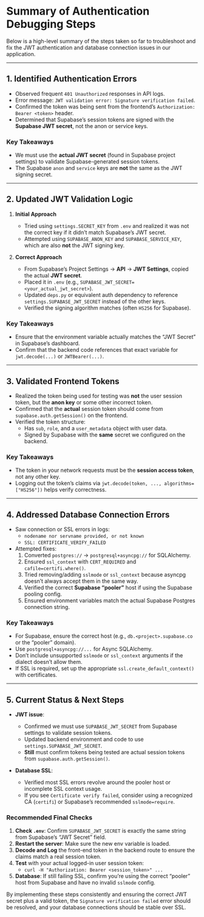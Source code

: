 # Summary of Authentication Debugging Steps

Below is a high-level summary of the steps taken so far to troubleshoot and fix the JWT authentication and database connection issues in our application.

---

## 1. Identified Authentication Errors

- Observed frequent `401 Unauthorized` responses in API logs.
- Error message: `JWT validation error: Signature verification failed`.
- Confirmed the token was being sent from the frontend’s `Authorization: Bearer <token>` header.
- Determined that Supabase’s session tokens are signed with the **Supabase JWT secret**, not the anon or service keys.

### Key Takeaways
- We must use the **actual JWT secret** (found in Supabase project settings) to validate Supabase-generated session tokens.
- The Supabase `anon` and `service` keys are **not** the same as the JWT signing secret.

---

## 2. Updated JWT Validation Logic

1. **Initial Approach**  
   - Tried using `settings.SECRET_KEY` from `.env` and realized it was not the correct key if it didn’t match Supabase’s JWT secret.  
   - Attempted using `SUPABASE_ANON_KEY` and `SUPABASE_SERVICE_KEY`, which are also **not** the JWT signing key.

2. **Correct Approach**  
   - From Supabase’s Project Settings → **API** → **JWT Settings**, copied the actual **JWT secret**.  
   - Placed it in `.env` (e.g., `SUPABASE_JWT_SECRET=<your_actual_jwt_secret>`).  
   - Updated `deps.py` or equivalent auth dependency to reference `settings.SUPABASE_JWT_SECRET` instead of the other keys.  
   - Verified the signing algorithm matches (often `HS256` for Supabase).

### Key Takeaways
- Ensure that the environment variable actually matches the “JWT Secret” in Supabase’s dashboard.
- Confirm that the backend code references that exact variable for `jwt.decode(...)` or `JWTBearer(...)`.

---

## 3. Validated Frontend Tokens

- Realized the token being used for testing was **not** the user session token, but the **anon key** or some other incorrect token.
- Confirmed that the **actual** session token should come from `supabase.auth.getSession()` on the frontend.
- Verified the token structure:
  - Has `sub`, `role`, and a `user_metadata` object with user data.
  - Signed by Supabase with the **same** secret we configured on the backend.

### Key Takeaways
- The token in your network requests must be the **session access token**, not any other key.
- Logging out the token’s claims via `jwt.decode(token, ..., algorithms=["HS256"])` helps verify correctness.

---

## 4. Addressed Database Connection Errors

- Saw connection or SSL errors in logs:  
  - `nodename nor servname provided, or not known`  
  - `SSL: CERTIFICATE_VERIFY_FAILED`  
- Attempted fixes:
  1. Converted `postgres://` → `postgresql+asyncpg://` for SQLAlchemy.
  2. Ensured `ssl_context` with `CERT_REQUIRED` and `cafile=certifi.where()`.
  3. Tried removing/adding `sslmode` or `ssl_context` because asyncpg doesn’t always accept them in the same way.
  4. Verified the correct **Supabase “pooler”** host if using the Supabase pooling config.
  5. Ensured environment variables match the actual Supabase Postgres connection string.

### Key Takeaways
- For Supabase, ensure the correct host (e.g., `db.<project>.supabase.co` or the “pooler” domain).
- Use `postgresql+asyncpg://...` for Async SQLAlchemy.
- Don’t include unsupported `sslmode` or `ssl_context` arguments if the dialect doesn’t allow them.
- If SSL is required, set up the appropriate `ssl.create_default_context()` with certificates.

---

## 5. Current Status & Next Steps

- **JWT issue**:  
  - Confirmed we must use `SUPABASE_JWT_SECRET` from Supabase settings to validate session tokens.
  - Updated backend environment and code to use `settings.SUPABASE_JWT_SECRET`.
  - **Still** must confirm tokens being tested are actual session tokens from `supabase.auth.getSession()`.

- **Database SSL**:  
  - Verified most SSL errors revolve around the pooler host or incomplete SSL context usage.
  - If you see `Certificate verify failed`, consider using a recognized CA (`certifi`) or Supabase’s recommended `sslmode=require`.

### Recommended Final Checks

1. **Check `.env`**: Confirm `SUPABASE_JWT_SECRET` is exactly the same string from Supabase’s “JWT Secret” field.  
2. **Restart the server**: Make sure the new env variable is loaded.  
3. **Decode and Log** the front-end token in the backend route to ensure the claims match a real session token.  
4. **Test** with your actual logged-in user session token:
   - `curl -H "Authorization: Bearer <session_token>" ...`  
5. **Database**: If still failing SSL, confirm you’re using the correct “pooler” host from Supabase and have no invalid `sslmode` config.

By implementing these steps consistently and ensuring the correct JWT secret plus a valid token, the `Signature verification failed` error should be resolved, and your database connections should be stable over SSL.
